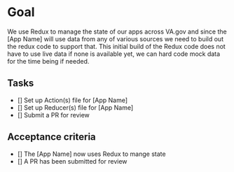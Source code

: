 # Goal
We use Redux to manage the state of our apps across VA.gov and since the [App Name] will use data from any of various sources we need to build out the redux code to support that. This initial build of the Redux code does not have to use live data if none is available yet, we can hard code mock data for the time being if needed.

## Tasks
- [] Set up Action(s) file for [App Name]
- [] Set up Reducer(s) file for [App Name]
- [] Submit a PR for review

## Acceptance criteria
- [] The [App Name] now uses Redux to mange state
- [] A PR has been submitted for review
